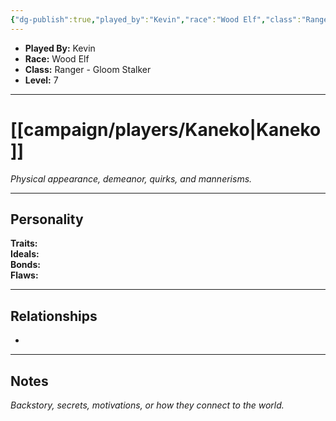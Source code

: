 ```yaml
---
{"dg-publish":true,"played_by":"Kevin","race":"Wood Elf","class":"Ranger - Gloom Stalker","level":7,"alignment":null,"background":null,"role":null,"status":null,"current_location":null,"affiliation":null,"first_appearance":null,"notes":null,"tags":["character","player"],"permalink":"/campaign/players/kaneko/","dgPassFrontmatter":true,"noteIcon":"","created":"2025-10-26T09:00:54.372-07:00","updated":"2025-10-27T16:05:17.527-07:00"}
---
```



<p><span><ul>
<li dir="auto"><strong>Played By:</strong> Kevin</li>
<li dir="auto"><strong>Race:</strong> Wood Elf</li>
<li dir="auto"><strong>Class:</strong> Ranger - Gloom Stalker</li>
<li dir="auto"><strong>Level:</strong> 7</li>
</ul></span></p>

---

# [[campaign/players/Kaneko\|Kaneko]]
*Physical appearance, demeanor, quirks, and mannerisms.*

---

## Personality
**Traits:**  
**Ideals:**  
**Bonds:**  
**Flaws:**  

---

## Relationships
- 

---

## Notes
*Backstory, secrets, motivations, or how they connect to the world.*

